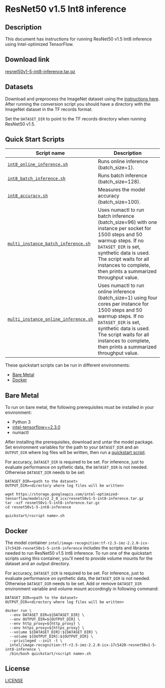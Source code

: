 <!--- 0. Title -->
# ResNet50 v1.5 Int8 inference

<!-- 10. Description -->
## Description

This document has instructions for running ResNet50 v1.5 Int8 inference using
Intel-optimized TensorFlow.

<!--- 20. Download link -->
## Download link

[resnet50v1-5-int8-inference.tar.gz](https://storage.googleapis.com/intel-optimized-tensorflow/models/v2_2_0_icx/resnet50v1-5-int8-inference.tar.gz)

<!--- 30. Datasets -->
## Datasets

Download and preprocess the ImageNet dataset using the [instructions here](/datasets/imagenet/README.md).
After running the conversion script you should have a directory with the
ImageNet dataset in the TF records format.

Set the `DATASET_DIR` to point to the TF records directory when running ResNet50 v1.5.

<!--- 40. Quick Start Scripts -->
## Quick Start Scripts

| Script name | Description |
|-------------|-------------|
| [`int8_online_inference.sh`](int8_online_inference.sh) | Runs online inference (batch_size=1). |
| [`int8_batch_inference.sh`](int8_batch_inference.sh) | Runs batch inference (batch_size=128). |
| [`int8_accuracy.sh`](int8_accuracy.sh) | Measures the model accuracy (batch_size=100). |
| [`multi_instance_batch_inference.sh`](multi_instance_batch_inference.sh) | Uses numactl to run batch inference (batch_size=96) with one instance per socket for 1500 steps and 50 warmup steps. If no `DATASET_DIR` is set, synthetic data is used. The script waits for all instances to complete, then prints a summarized throughput value. |
| [`multi_instance_online_inference.sh`](multi_instance_online_inference.sh) | Uses numactl to run online inference (batch_size=1) using four cores per instance for 1500 steps and 50 warmup steps. If no `DATASET_DIR` is set, synthetic data is used. The script waits for all instances to complete, then prints a summarized throughput value. |

These quickstart scripts can be run in different environments:
* [Bare Metal](#bare-metal)
* [Docker](#docker)

<!--- 50. Bare Metal -->
## Bare Metal

To run on bare metal, the following prerequisites must be installed in your environment:
* Python 3
* [intel-tensorflow==2.3.0](https://pypi.org/project/intel-tensorflow/)
* numactl

After installing the prerequisites, download and untar the model package.
Set environment variables for the path to your `DATASET_DIR` and an
`OUTPUT_DIR` where log files will be written, then run a 
[quickstart script](#quick-start-scripts).

For accuracy, `DATASET_DIR` is required to be set. For inference,
just to evaluate performance on sythetic data, the `DATASET_DIR` is not needed.
Otherwise `DATASET_DIR` needs to be set:

```
DATASET_DIR=<path to the dataset>
OUTPUT_DIR=<directory where log files will be written>

wget https://storage.googleapis.com/intel-optimized-tensorflow/models/v2_2_0_icx/resnet50v1-5-int8-inference.tar.gz
tar -xzf resnet50v1-5-int8-inference.tar.gz
cd resnet50v1-5-int8-inference

quickstart/<script name>.sh
```

<!--- 60. Docker -->
## Docker

The model container `intel/image-recognition:tf-r2.5-imz-2.2.0-icx-17c5420-resnet50v1-5-int8-inference` includes the scripts and libraries needed to run
ResNet50 v1.5 Int8 inference. To run one of the quickstart scripts 
using this container, you'll need to provide volume mounts for the dataset 
and an output directory.

For accuracy, `DATASET_DIR` is required to be set. For inference,
just to evaluate performance on synthetic data, the `DATASET_DIR` is not needed.
Otherwise `DATASET_DIR` needs to be set. Add or remove `DATASET_DIR` environment
variable and volume mount accordingly in following command:


```
DATASET_DIR=<path to the dataset>
OUTPUT_DIR=<directory where log files will be written>

docker run \
  --env DATASET_DIR=${DATASET_DIR} \
  --env OUTPUT_DIR=${OUTPUT_DIR} \
  --env http_proxy=${http_proxy} \
  --env https_proxy=${https_proxy} \
  --volume ${DATASET_DIR}:${DATASET_DIR} \
  --volume ${OUTPUT_DIR}:${OUTPUT_DIR} \
  --privileged --init -t \
  intel/image-recognition:tf-r2.5-imz-2.2.0-icx-17c5420-resnet50v1-5-int8-inference \
  /bin/bash quickstart/<script name>.sh
```

<!--- 80. License -->
## License

[LICENSE](/LICENSE)

